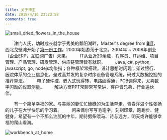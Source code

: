 ```yaml
---
title: 关于博主
date: 2018/4/16 23:23:58
comments: true
---
```




![small_dried_flowers_in_the_house](http://oss.xknife.net/small_dried_flowers_in_the_house.jpg)

　　津门人氏，幼时成长就学于秀美的鄱阳湖畔，Master's degree from <strong><a href="http://www.bit.edu.cn" title="BIT">BIT</a></strong>，西北戈壁滩开始了<a href="https://baike.baidu.com/item/%E9%9D%92%E6%B5%B7%E7%9F%B3%E6%B2%B9%E7%AE%A1%E7%90%86%E5%B1%80" title="第一份工作">第一份工作</a>。2000年始游荡于北京。2004年 ~ 2008年创业（企业ERP，互联网广告）未果。
　　IT从业近20余载，程序员、IT运维、项目管理、产品管理、研发管理、供应链管理皆有就职。
　　Java, c#, python, javascript, go, nodejs均染指；各种框架常搭建，设计思想时闪现；架过银行、医院体系的企业信息化，垒过高并发的复杂时序设备管理系统，码过大数据挖掘的推荐算法。
　　电子硬件控，嵌入式玩得转，电路画得通，PCB调得来，尤喜数字闪动的仪器测量。
　　解决方案PPT常聊常写常讲，客户皆兄弟，行业遍伙伴。

　　有一个简单幸福的家。与美丽的妻忙忙碌碌的为生活奔走，青春洋溢个性张扬的儿子在大学快乐的学习着。
　　闲来偶尔写写毛笔字，刻刻印章，跑跑步、健健身，希望有一个不那么油腻的中年，期待劈柴喂马、诗与远方，明天或许能够幸福的爬山看海。

![workbench_at_home](http://oss.xknife.net/workbench_at_home.jpg)